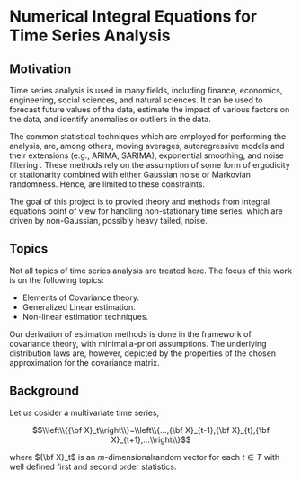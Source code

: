 # Numerical Integral Equations for Time Series Analysis
## Motivation
Time series analysis is used in many fields, including finance, economics, engineering, social sciences, and natural sciences. It can be used to forecast future values of the data, estimate the impact of various factors on the data, and identify anomalies or outliers in the data.

The common statistical techniques which are employed for performing the analysis, are, among others, moving averages, autoregressive models and their extensions (e.g., ARIMA, SARIMA), exponential smoothing, and noise filtering . These methods rely on the assumption of some form of ergodicity or stationarity combined with either Gaussian noise or Markovian randomness. Hence, are limited to these constraints. 

The goal of this project is to provied theory and methods from integral equations point of view for handling non-stationary time series, which are driven by non-Gaussian, possibly heavy tailed, noise. 

## Topics
Not all topics of time series analysis are treated here. The focus of this work is on the following topics:
  * Elements of Covariance theory.
  * Generalized Linear estimation.
  * Non-linear estimation techniques.

Our derivation of estimation methods is done in the framework of covariance theory, with minimal a-priori assumptions. The underlying distribution laws are, however, depicted by the properties of the chosen approximation for the covariance matrix.

## Background
Let us cosider a multivariate time series,

$$\\left\\{{\bf X}_t\\right\\}=\\left\\{...,{\bf X}_{t-1},{\bf X}_{t},{\bf X}_{t+1},...\\right\\}$$

where ${\bf X}_t$ is an $m$-dimensionalrandom vector for each $t\in T$ with well defined first and second order statistics.
